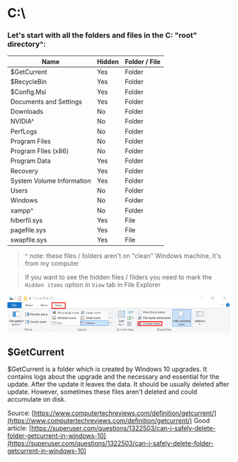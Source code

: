 # C:\
### Let's start with all the folders and files in the C: "root" directory^:
| Name | Hidden | Folder / File |
| ----- | ----- | ----- |
| $GetCurrent | Yes | Folder |
| $RecycleBin | Yes | Folder |
| $Config.Msi | Yes | Folder |
| Documents and Settings | Yes | Folder |
| Downloads | No | Folder |
| NVIDIA^ | No | Folder |
| PerfLogs | No | Folder |
| Program Files | No | Folder |
| Program FIles (x86) | No | Folder |
| Program Data | Yes | Folder |
| Recovery | Yes | Folder |
| System Volume Information | Yes | Folder |
| Users | No | Folder |
| Windows | No | Folder |
| xampp^ | No | Folder |
| hiberfil.sys | Yes | File |
| pagefile.sys | Yes | File |
| swapfile.sys | Yes | File |

> ^ note: these files / folders aren't on "clean" Windows machine, it's from my computer

> If you want to see the hidden files / filders you need to mark the `Hidden items` option in `View` tab in File Explorer

![mark hidden](https://raw.githubusercontent.com/frawojej/console_tricks/main/img/mark_hiddens.png)

## $GetCurrent

$GetCurrent is a folder which is created by Windows 10 upgrades.
It contains logs about the upgrade and the necessary and essential for the update.
After the update it leaves the data.
It should be usually deleted after update.
However, sometimes these files aren't deleted and could accumulate on disk.

Source: [https://www.computertechreviews.com/definition/getcurrent/](https://www.computertechreviews.com/definition/getcurrent/)
Good article: [https://superuser.com/questions/1322503/can-i-safely-delete-folder-getcurrent-in-windows-10](https://superuser.com/questions/1322503/can-i-safely-delete-folder-getcurrent-in-windows-10)